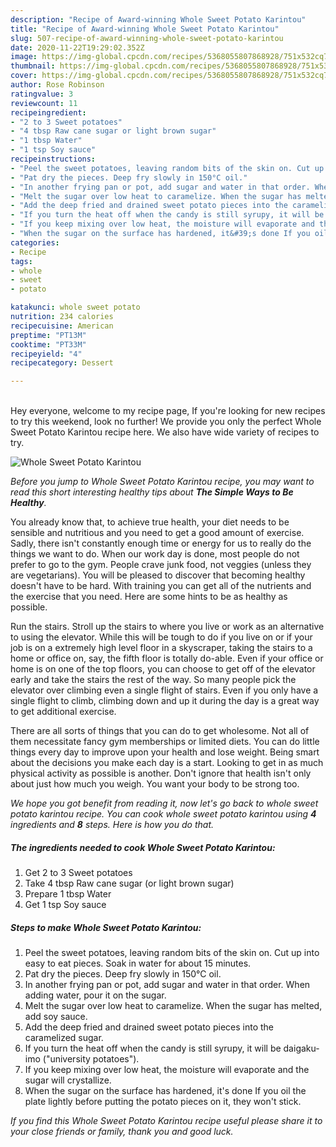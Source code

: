 ```yaml
---
description: "Recipe of Award-winning Whole Sweet Potato Karintou"
title: "Recipe of Award-winning Whole Sweet Potato Karintou"
slug: 507-recipe-of-award-winning-whole-sweet-potato-karintou
date: 2020-11-22T19:29:02.352Z
image: https://img-global.cpcdn.com/recipes/5368055807868928/751x532cq70/whole-sweet-potato-karintou-recipe-main-photo.jpg
thumbnail: https://img-global.cpcdn.com/recipes/5368055807868928/751x532cq70/whole-sweet-potato-karintou-recipe-main-photo.jpg
cover: https://img-global.cpcdn.com/recipes/5368055807868928/751x532cq70/whole-sweet-potato-karintou-recipe-main-photo.jpg
author: Rose Robinson
ratingvalue: 3
reviewcount: 11
recipeingredient:
- "2 to 3 Sweet potatoes"
- "4 tbsp Raw cane sugar or light brown sugar"
- "1 tbsp Water"
- "1 tsp Soy sauce"
recipeinstructions:
- "Peel the sweet potatoes, leaving random bits of the skin on. Cut up into easy to eat pieces. Soak in water for about 15 minutes."
- "Pat dry the pieces. Deep fry slowly in 150°C oil."
- "In another frying pan or pot, add sugar and water in that order. When adding water, pour it on the sugar."
- "Melt the sugar over low heat to caramelize. When the sugar has melted, add soy sauce."
- "Add the deep fried and drained sweet potato pieces into the caramelized sugar."
- "If you turn the heat off when the candy is still syrupy, it will be daigaku-imo (&#34;university potatoes&#34;)."
- "If you keep mixing over low heat, the moisture will evaporate and the sugar will crystallize."
- "When the sugar on the surface has hardened, it&#39;s done If you oil the plate lightly before putting the potato pieces on it, they won&#39;t stick."
categories:
- Recipe
tags:
- whole
- sweet
- potato

katakunci: whole sweet potato 
nutrition: 234 calories
recipecuisine: American
preptime: "PT13M"
cooktime: "PT33M"
recipeyield: "4"
recipecategory: Dessert

---
```

<br>
Hey everyone, welcome to my recipe page, If you're looking for new recipes to try this weekend, look no further! We provide you only the perfect Whole Sweet Potato Karintou recipe here. We also have wide variety of recipes to try.
<br>


![Whole Sweet Potato Karintou](https://img-global.cpcdn.com/recipes/5368055807868928/751x532cq70/whole-sweet-potato-karintou-recipe-main-photo.jpg)

<i>Before you jump to Whole Sweet Potato Karintou recipe, you may want to read this short interesting healthy tips about <strong>The Simple Ways to Be Healthy</strong>.</i>

You already know that, to achieve true health, your diet needs to be sensible and nutritious and you need to get a good amount of exercise. Sadly, there isn't constantly enough time or energy for us to really do the things we want to do. When our work day is done, most people do not prefer to go to the gym. People crave junk food, not veggies (unless they are vegetarians). You will be pleased to discover that becoming healthy doesn't have to be hard. With training you can get all of the nutrients and the exercise that you need. Here are some hints to be as healthy as possible.

Run the stairs. Stroll up the stairs to where you live or work as an alternative to using the elevator. While this will be tough to do if you live on or if your job is on a extremely high level floor in a skyscraper, taking the stairs to a home or office on, say, the fifth floor is totally do-able. Even if your office or home is on one of the top floors, you can choose to get off of the elevator early and take the stairs the rest of the way. So many people pick the elevator over climbing even a single flight of stairs. Even if you only have a single flight to climb, climbing down and up it during the day is a great way to get additional exercise. 

There are all sorts of things that you can do to get wholesome. Not all of them necessitate fancy gym memberships or limited diets. You can do little things every day to improve upon your health and lose weight. Being smart about the decisions you make each day is a start. Looking to get in as much physical activity as possible is another. Don't ignore that health isn't only about just how much you weigh. You want your body to be strong too. 


<i>We hope you got benefit from reading it, now let's go back to whole sweet potato karintou recipe. You can cook whole sweet potato karintou using <strong>4</strong> ingredients and <strong>8</strong> steps. Here is how you do that.
</i>

##### The ingredients needed to cook Whole Sweet Potato Karintou:

1. Get 2 to 3 Sweet potatoes
1. Take 4 tbsp Raw cane sugar (or light brown sugar)
1. Prepare 1 tbsp Water
1. Get 1 tsp Soy sauce


##### Steps to make Whole Sweet Potato Karintou:

1. Peel the sweet potatoes, leaving random bits of the skin on. Cut up into easy to eat pieces. Soak in water for about 15 minutes.
1. Pat dry the pieces. Deep fry slowly in 150°C oil.
1. In another frying pan or pot, add sugar and water in that order. When adding water, pour it on the sugar.
1. Melt the sugar over low heat to caramelize. When the sugar has melted, add soy sauce.
1. Add the deep fried and drained sweet potato pieces into the caramelized sugar.
1. If you turn the heat off when the candy is still syrupy, it will be daigaku-imo (&#34;university potatoes&#34;).
1. If you keep mixing over low heat, the moisture will evaporate and the sugar will crystallize.
1. When the sugar on the surface has hardened, it&#39;s done If you oil the plate lightly before putting the potato pieces on it, they won&#39;t stick.


<i>If you find this Whole Sweet Potato Karintou recipe useful please share it to your close friends or family, thank you and good luck.</i>
